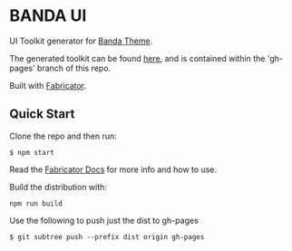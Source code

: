 # BANDA UI

UI Toolkit generator for [Banda Theme](https://github.com/billandalex/banda-theme).

The generated toolkit can be found [here](http://billandalex.github.io/banda-ui/), and is contained within the 'gh-pages' branch of this repo.

Built with [Fabricator](http://fbrctr.github.io/).


## Quick Start

Clone the repo and then run:

```shell
$ npm start
```
Read the [Fabricator Docs](http://fbrctr.github.io/docs) for more info and how to use.

Build the distribution with:

```shell
npm run build
```

Use the following to push just the dist to gh-pages

```shell
$ git subtree push --prefix dist origin gh-pages
```
